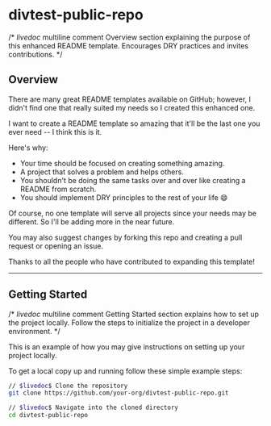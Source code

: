 # divtest-public-repo

/* $livedoc$ multiline comment
Overview section explaining the purpose of this enhanced README template.
Encourages DRY practices and invites contributions.
*/

## Overview

There are many great README templates available on GitHub; however, I didn't find one that really suited my needs so I created this enhanced one.

I want to create a README template so amazing that it'll be the last one you ever need -- I think this is it.

Here's why:

- Your time should be focused on creating something amazing.  
- A project that solves a problem and helps others.  
- You shouldn't be doing the same tasks over and over like creating a README from scratch.  
- You should implement DRY principles to the rest of your life 😄  

Of course, no one template will serve all projects since your needs may be different. So I'll be adding more in the near future.

You may also suggest changes by forking this repo and creating a pull request or opening an issue.

Thanks to all the people who have contributed to expanding this template!

---

## Getting Started

/* $livedoc$ multiline comment
Getting Started section explains how to set up the project locally.
Follow the steps to initialize the project in a developer environment.
*/

This is an example of how you may give instructions on setting up your project locally.

To get a local copy up and running follow these simple example steps:

```bash
// $livedoc$ Clone the repository
git clone https://github.com/your-org/divtest-public-repo.git

// $livedoc$ Navigate into the cloned directory
cd divtest-public-repo

